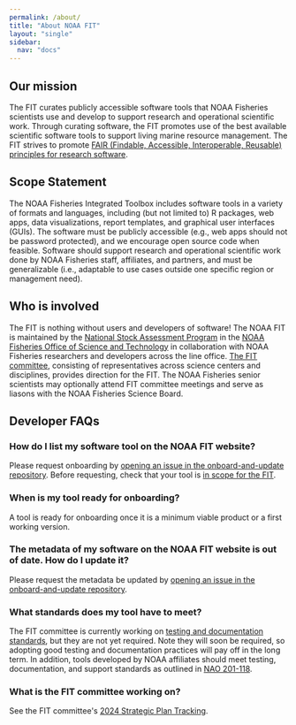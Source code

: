```yaml
---
permalink: /about/
title: "About NOAA FIT"
layout: "single"
sidebar:
  nav: "docs"
---
```


## Our mission

The FIT curates publicly accessible software tools that NOAA Fisheries scientists use and develop to support research and operational scientific work. Through curating software, the FIT promotes use of the best available scientific software tools to support living marine resource management. The FIT strives to promote [FAIR (Findable, Accessible, Interoperable, Reusable) principles for research software](https://www.nature.com/articles/s41597-022-01710-x).

## Scope Statement

The NOAA Fisheries Integrated Toolbox includes software tools in a variety of formats and languages, including (but not limited to) R packages, web apps, data visualizations, report templates, and graphical user interfaces (GUIs). The software must be publicly accessible (e.g., web apps should not be password protected), and we encourage open source code when feasible. Software should support research and operational scientific work done by NOAA Fisheries staff, affiliates, and partners, and must be generalizable (i.e., adaptable to use cases outside one specific region or management need). 

## Who is involved

The FIT is nothing without users and developers of software! The NOAA FIT is maintained by the [National Stock Assessment Program](https://www.fisheries.noaa.gov/topic/population-assessments) in the [NOAA Fisheries Office of Science and Technology](https://www.fisheries.noaa.gov/about/office-science-and-technology) in collaboration with NOAA Fisheries researchers and developers across the line office. [The FIT committee](https://docs.google.com/document/d/17QNyOUledJpV_Uw7soKffRO-DIPQi9p8AjSEmXkQpQA/edit?tab=t.0#heading=h.25a5izmwvkov), consisting of representatives across science centers and disciplines, provides direction for the FIT. The NOAA Fisheries senior scientists may optionally attend FIT committee meetings and serve as liasons with the NOAA Fisheries Science Board.

## Developer FAQs

### How do I list my software tool on the NOAA FIT website?

Please request onboarding by [opening an issue in the onboard-and-update repository](https://github.com/noaa-fisheries-integrated-toolbox/onboard-and-update/issues/new/choose). Before requesting, check that your tool is [in scope for the FIT](https://noaa-fisheries-integrated-toolbox.github.io/resources/about/#scope-statement).

### When is my tool ready for onboarding?

A tool is ready for onboarding once it is a minimum viable product or a first working version.

### The metadata of my software on the NOAA FIT website is out of date. How do I update it?

Please request the metadata be updated by [opening an issue in the onboard-and-update repository](https://github.com/noaa-fisheries-integrated-toolbox/onboard-and-update/issues/new/choose).

### What standards does my tool have to meet?

The FIT committee is currently working on [testing and documentation standards](https://noaa-fisheries-integrated-toolbox.github.io/resources/noaa%20fit/tool-quality/), but they are not yet required. Note they will soon be required, so adopting good testing and documentation practices will pay off in the long term. In addition, tools developed by NOAA affiliates should meet testing, documentation, and support standards as outlined in [NAO 201-118](https://www.noaa.gov/administration/nao-201-118-software-governance-and-public-release-policy).

### What is the FIT committee working on?

See the FIT committee's [2024 Strategic Plan Tracking](https://github.com/orgs/noaa-fisheries-integrated-toolbox/projects/9).
